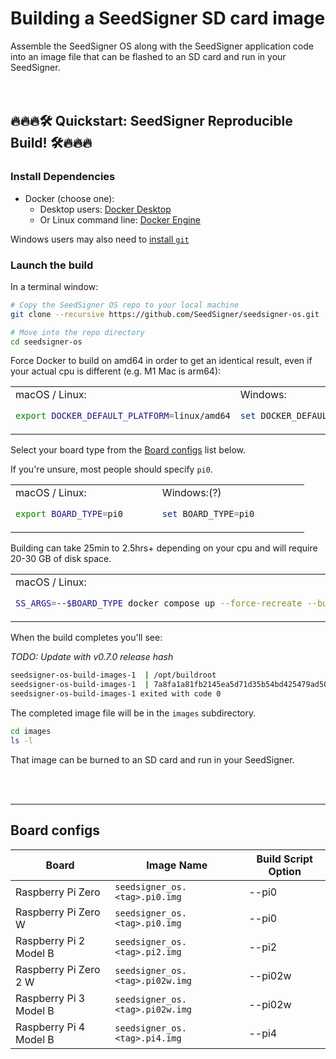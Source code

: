 # Building a SeedSigner SD card image
Assemble the SeedSigner OS along with the SeedSigner application code into an image file that can be flashed to an SD card and run in your SeedSigner.
<br/>
<br/>
<br/>
## 🔥🔥🔥🛠 Quickstart: SeedSigner Reproducible Build! 🛠🔥🔥🔥

### Install Dependencies
* Docker (choose one):
    * Desktop users: [Docker Desktop](https://www.docker.com/products/docker-desktop/)
    * Or Linux command line: [Docker Engine](https://docs.docker.com/engine/install/#server)

Windows users may also need to [install `git`](https://git-scm.com/download/win)



### Launch the build
In a terminal window:

```bash
# Copy the SeedSigner OS repo to your local machine
git clone --recursive https://github.com/SeedSigner/seedsigner-os.git

# Move into the repo directory
cd seedsigner-os
```

Force Docker to build on amd64 in order to get an identical result, even if your actual cpu is different (e.g. M1 Mac is arm64):

<table>
    <tr>
        <td width="40%">macOS / Linux:

```bash
export DOCKER_DEFAULT_PLATFORM=linux/amd64
```

</td>
<td width="40%">Windows:

```powershell
set DOCKER_DEFAULT_PLATFORM=linux/amd64
```
</td>
</tr>
</table>

Select your board type from the [Board configs](#board-configs) list below. 

If you're unsure, most people should specify `pi0`.

<table>
    <tr>
        <td width="40%">macOS / Linux:

```bash
export BOARD_TYPE=pi0
```
</td>
        <td width="40%">Windows:(?)

```powershell
set BOARD_TYPE=pi0
```
</td>
</tr>
</table>


Building can take 25min to 2.5hrs+ depending on your cpu and will require 20-30 GB of disk space.
<table>
    <tr>
        <td width="40%">macOS / Linux:

```bash
SS_ARGS=--$BOARD_TYPE docker compose up --force-recreate --build
```

</td>
        <td width="40%">Windows:(?)

```powershell
SS_ARGS=--%BOARD_TYPE% docker compose up --force-recreate --build
```
</td>
</tr>
</table>


When the build completes you'll see:

_TODO: Update with v0.7.0 release hash_
```bash
seedsigner-os-build-images-1  | /opt/buildroot
seedsigner-os-build-images-1  | 7a8fa1a81fb2145ea5d71d35b54bd425479ad5095fe52ce6bd14fefae1e4f47e  /opt/../images/seedsigner_os.dev.pi0.img
seedsigner-os-build-images-1 exited with code 0
```

The completed image file will be in the `images` subdirectory.
```bash
cd images
ls -l
```

That image can be burned to an SD card and run in your SeedSigner.




<br/>
<br/>

---


## Board configs
| Board                 | Image Name                        | Build Script Option |
| --------------------- | --------------------------------- | ------------------- |
|Raspberry Pi Zero      |`seedsigner_os.<tag>.pi0.img`      | --pi0               |
|Raspberry Pi Zero W    |`seedsigner_os.<tag>.pi0.img`      | --pi0               |
|Raspberry Pi 2 Model B |`seedsigner_os.<tag>.pi2.img`      | --pi2               |
|Raspberry Pi Zero 2 W  |`seedsigner_os.<tag>.pi02w.img`    | --pi02w             |
|Raspberry Pi 3 Model B |`seedsigner_os.<tag>.pi02w.img`    | --pi02w             |
|Raspberry Pi 4 Model B |`seedsigner_os.<tag>.pi4.img`      | --pi4               |

